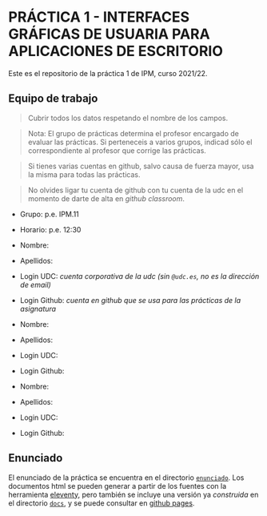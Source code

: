 # PRÁCTICA 1 - INTERFACES GRÁFICAS DE USUARIA PARA APLICACIONES DE ESCRITORIO

Este es el repositorio de la práctica 1 de IPM, curso 2021/22.


## Equipo de trabajo

  > Cubrir todos los datos respetando el nombre de los campos.

  > Nota: El grupo de prácticas determina el profesor encargado de
  > evaluar las prácticas. Si perteneceis a varios grupos, indicad
  > sólo el correspondiente al profesor que corrige las prácticas.
  
  > Si tienes varias cuentas en github, salvo causa de fuerza mayor,
  > usa la misma para todas las prácticas.
  
  > No olvides ligar tu cuenta de github con tu cuenta de la udc en el
  > momento de darte de alta en _github classroom_.
  
  
  * Grupo: p.e. IPM.11
  * Horario: p.e. 12:30
  
  * Nombre:
  * Apellidos:
  * Login UDC: _cuenta corporativa de la udc (sin `@udc.es`, no es la dirección de email)_
  * Login Github: _cuenta en github que se usa para las prácticas de la asignatura_
  
  * Nombre:
  * Apellidos:
  * Login UDC:
  * Login Github:

  * Nombre:
  * Apellidos:
  * Login UDC:
  * Login Github:


## Enunciado

El enunciado de la práctica se encuentra en el directorio
[`enunciado`](enunciado/). Los documentos html se pueden generar a
partir de los fuentes con la herramienta
[eleventy](https://www.11ty.dev/), pero también se incluye una versión
ya _construida_ en el directorio [`docs`](docs/index.html), y se puede consultar
en [github pages](https://ipm-fic.github.io/assignment--202122-01/).
